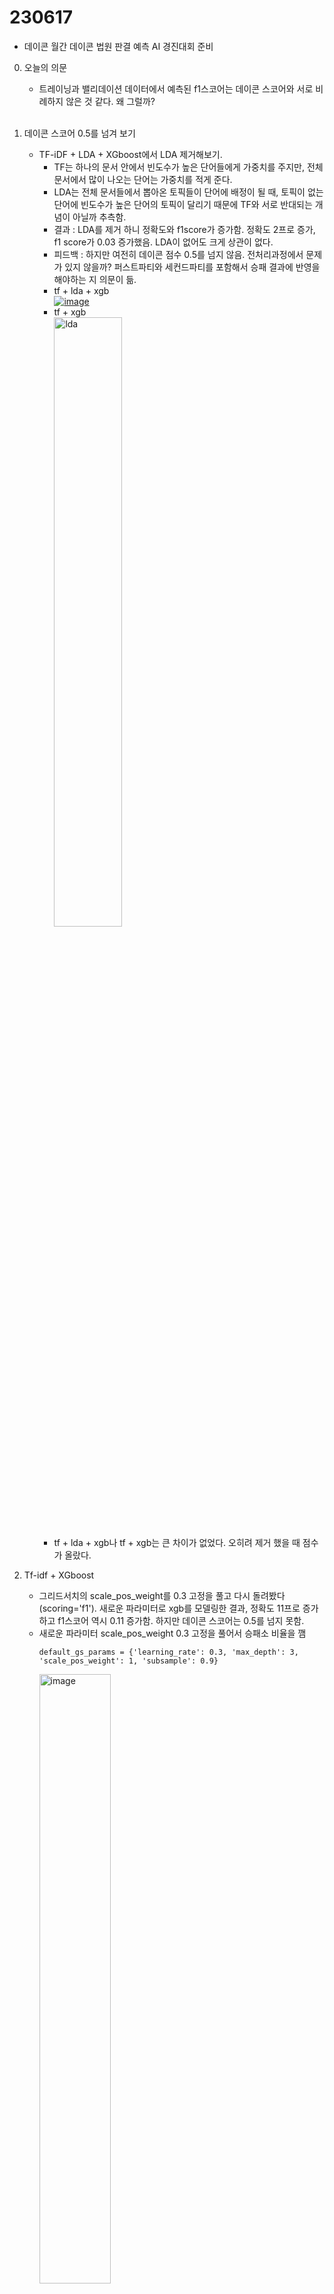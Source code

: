 # 230617
- 데이콘 월간 데이콘 법원 판결 예측 AI 경진대회 준비
0. 오늘의 의문 
    - 트레이닝과 밸리데이션 데이터에서 예측된 f1스코어는 데이콘 스코어와 서로 비례하지 않은 것 같다. 왜 그럴까?<br><br>
1. 데이콘 스코어 0.5를 넘겨 보기
    -  TF-iDF + LDA + XGboost에서 LDA 제거해보기.
        - TF는 하나의 문서 안에서 빈도수가 높은 단어들에게 가중치를 주지만, 전체 문서에서 많이 나오는 단어는 가중치를 적게 준다.
        - LDA는 전체 문서들에서 뽑아온 토픽들이 단어에 배정이 될 때, 토픽이 없는 단어에 빈도수가 높은 단어의 토픽이 달리기 때문에 TF와 서로 반대되는 개념이 아닐까 추측함.
        - 결과 : LDA를 제거 하니 정확도와 f1score가 증가함. 정확도 2프로 증가, f1 score가 0.03 증가했음. LDA이 없어도 크게 상관이 없다.
        - 피드백 : 하지만 여전히 데이콘 점수 0.5를 넘지 않음. 전처리과정에서 문제가 있지 않을까? 퍼스트파티와 세컨드파티를 포함해서 승패 결과에 반영을 해야하는 지 의문이 듦.
        - tf + lda + xgb<br/>
        <a href="https://imgbb.com/"><img src="https://i.ibb.co/7CYWdgV/image.png" alt="image" border="0"></a>
        - tf + xgb<br/>
        <a href="https://imgbb.com/"><img src="https://i.ibb.co/njKkpMz/lda.png" alt="lda" border="0" width="50%" height="50%"></a >
        - tf + lda + xgb나 tf + xgb는 큰 차이가 없었다. 오히려 제거 했을 때 점수가 올랐다.
        
2. Tf-idf + XGboost
    - 그리드서치의 scale_pos_weight를 0.3 고정을 풀고 다시 돌려봤다 (scoring='f1'). 새로운 파라미터로 xgb를 모델링한 결과, 정확도 11프로 증가하고 f1스코어 역시 0.11 증가함. 하지만 데이콘 스코어는 0.5를 넘지 못함.
    - 새로운 파라미터 scale_pos_weight 0.3 고정을 풀어서 승패소 비율을 깸
        ```pyhton
        default_gs_params = {'learning_rate': 0.3, 'max_depth': 3, 'scale_pos_weight': 1, 'subsample': 0.9}
        ```
        <a href="https://imgbb.com/"><img src="https://i.ibb.co/HVPqGvL/image.png" alt="image" border="0" width="50%" height="50%"></a>

3. LDA 
- TF + LDA
    <a href="https://ibb.co/VT7nfts"><img src="https://i.ibb.co/SBhYFPz/image.png" alt="image" border="0"></a>
    <a href="https://imgbb.com/"><img src="https://i.ibb.co/7CYWdgV/image.png" alt="image" border="0"></a>
- CV + LDA
    <a href="https://ibb.co/3NkD0fK"><img src="https://i.ibb.co/J7CfzxZ/image.png" alt="image" border="0"></a>
    <a href="https://imgbb.com/"><img src="https://i.ibb.co/rsPcYGF/image.png" alt="image" border="0"></a>